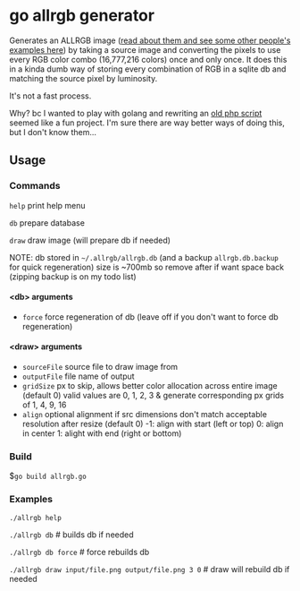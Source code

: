 # go allrgb generator
Generates an ALLRGB image ([read about them and see some other people's examples here](https://allrgb.com/)) by taking a source image and converting the pixels to use every RGB color combo (16,777,216 colors) once and only once. It does this in a kinda dumb way of storing every combination of RGB in a sqlite db and matching the source pixel by luminosity.

It's not a fast process.

Why? bc I wanted to play with golang and rewriting an [old php script](https://github.com/grgrssll/allrgb-image-converter) seemed like a fun project. I'm sure there are way better ways of doing this, but I don't know them...

## Usage

### Commands
`help` print help menu

`db` prepare database

`draw` draw image (will prepare db if needed)

NOTE: db stored in `~/.allrgb/allrgb.db` (and a backup `allrgb.db.backup` for quick regeneration) size is ~700mb so remove after if want space back (zipping backup is on my todo list)

#### \<db> arguments
* `force` force regeneration of db (leave off if you don't want to force db regeneration)

#### \<draw> arguments
* `sourceFile` source file to draw image from
* `outputFile` file name of output
* `gridSize`  px to skip, allows better color allocation across entire image (default 0)
    valid values are 0, 1, 2, 3 & generate corresponding px grids of 1, 4, 9, 16
* `align`  optional alignment if src dimensions don't match acceptable resolution after resize (default 0)
   -1: align with start (left or top)
	0: align in center
	1: alight with end (right or bottom)

### Build
$`go build allrgb.go`

### Examples
`./allrgb help`

`./allrgb db` # builds db if needed

`./allrgb db force` # force rebuilds db

`./allrgb draw input/file.png output/file.png 3 0` # draw will rebuild db if needed
